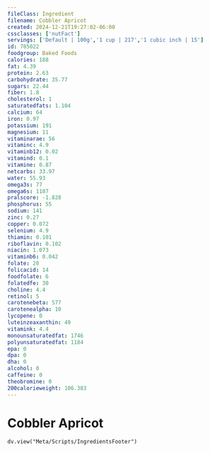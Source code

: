 ```yaml
---
fileClass: Ingredient
filename: Cobbler Apricot
created: 2024-12-21T19:27:02-06:00
cssclasses: ['nutFact']
servings: ['Default | 100g','1 cup | 217','1 cubic inch | 15']
id: 785022
foodgroup: Baked Foods
calories: 188
fat: 4.39
protein: 2.63
carbohydrate: 35.77
sugars: 22.44
fiber: 1.8
cholesterol: 1
saturatedfats: 1.104
calcium: 64
iron: 0.97
potassium: 191
magnesium: 11
vitaminarae: 56
vitaminc: 4.9
vitaminb12: 0.02
vitamind: 0.1
vitamine: 0.87
netcarbs: 33.97
water: 55.93
omega3s: 77
omega6s: 1107
pralscore: -1.828
phosphorus: 55
sodium: 141
zinc: 0.27
copper: 0.072
selenium: 4.9
thiamin: 0.101
riboflavin: 0.102
niacin: 1.073
vitaminb6: 0.042
folate: 20
folicacid: 14
foodfolate: 6
folatedfe: 30
choline: 4.4
retinol: 5
carotenebeta: 577
carotenealpha: 10
lycopene: 0
luteinzeaxanthin: 49
vitamink: 4.4
monounsaturatedfat: 1746
polyunsaturatedfat: 1184
epa: 0
dpa: 0
dha: 0
alcohol: 0
caffeine: 0
theobromine: 0
200calorieweight: 106.383
---
```


# Cobbler Apricot

```dataviewjs
dv.view("Meta/Scripts/IngredientsFooter")
```